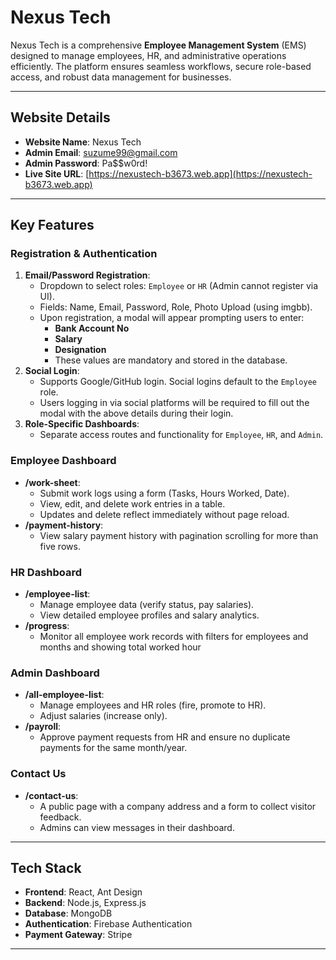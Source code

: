 # Nexus Tech

Nexus Tech is a comprehensive **Employee Management System** (EMS) designed to manage employees, HR, and administrative operations efficiently. The platform ensures seamless workflows, secure role-based access, and robust data management for businesses.

---

## Website Details

- **Website Name**: Nexus Tech
- **Admin Email**: suzume99@gmail.com 
- **Admin Password**: Pa$$w0rd! 
- **Live Site URL**: [https://nexustech-b3673.web.app](https://nexustech-b3673.web.app)

---

## Key Features

### Registration & Authentication
1. **Email/Password Registration**:
   - Dropdown to select roles: `Employee` or `HR` (Admin cannot register via UI).
   - Fields: Name, Email, Password, Role, Photo Upload (using imgbb).
   - Upon registration, a modal will appear prompting users to enter:
     - **Bank Account No**
     - **Salary**
     - **Designation**
     - These values are mandatory and stored in the database.
2. **Social Login**:
   - Supports Google/GitHub login. Social logins default to the `Employee` role.
   - Users logging in via social platforms will be required to fill out the modal with the above details during their login.
3. **Role-Specific Dashboards**:
   - Separate access routes and functionality for `Employee`, `HR`, and `Admin`.

### Employee Dashboard
- **/work-sheet**:
  - Submit work logs using a form (Tasks, Hours Worked, Date).
  - View, edit, and delete work entries in a table.
  - Updates and delete reflect immediately without page reload.
- **/payment-history**:
  - View salary payment history with pagination scrolling for more than five rows.

### HR Dashboard
- **/employee-list**:
  - Manage employee data (verify status, pay salaries).
  - View detailed employee profiles and salary analytics.
- **/progress**:
  - Monitor all employee work records with filters for employees and months and showing total worked hour

### Admin Dashboard
- **/all-employee-list**:
  - Manage employees and HR roles (fire, promote to HR).
  - Adjust salaries (increase only).
- **/payroll**:
  - Approve payment requests from HR and ensure no duplicate payments for the same month/year.

### Contact Us
- **/contact-us**:
  - A public page with a company address and a form to collect visitor feedback.
  - Admins can view messages in their dashboard.

---

## Tech Stack

- **Frontend**: React, Ant Design
- **Backend**: Node.js, Express.js
- **Database**: MongoDB
- **Authentication**: Firebase Authentication
- **Payment Gateway**: Stripe

---
